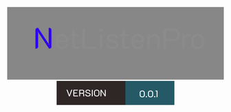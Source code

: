<div align="center">
  <img src="https://raw.githubusercontent.com/alexemployed/NetListenPro/main/.github/misc/logo.png"></img>
  <img src="https://raw.githubusercontent.com/alexemployed/NetListenPro/main/.github/misc/version.svg"></img>
</div>
